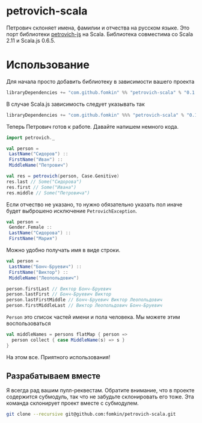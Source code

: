 # petrovich-scala

Петрович склоняет имена, фамилии и отчества на русском языке.
Это порт библиотеки [petrovich-js](https://github.com/petrovich/petrovich-js) на Scala.
Библиотека совместима со Scala 2.11 и Scala.js 0.6.5.

# Использование

Для начала просто добавить библиотеку в зависимости вашего проекта

```scala
libraryDependencies += "com.github.fomkin" %% "petrovich-scala" % "0.1.0"
```

В случае Scala.js зависимость следует указывать так

```scala
libraryDependencies += "com.github.fomkin" %%% "petrovich-scala" % "0.1.0"
```

Теперь Петрович готов к работе. Давайте напишем немного кода.

```scala
import petrovich._

val person =
 LastName("Сидоров") ::
 FirstName("Иван") ::
 MiddleName("Петрович")

val res = petrovich(person, Case.Genitive)
res.last // Some("Сидорова")
res.first // Some("Ивана")
res.middle // Some("Петровича")
```

Если отчество не указано, то нужно обязательно указать пол иначе
будет выброшено исключение `PetrovichException`.

```scala
val person =
 Gender.Female ::
 LastName("Сидорова") ::
 FirstName("Мария")
```

Можно удобно получать имя в виде строки. 

```scala
val person =
 LastName("Бонч-Бруевич") ::
 FirstName("Виктор") ::
 MiddleName("Леопольдович")

person.firstLast // Виктор Бонч-Бруевич 
person.lastFirst // Бонч-Бруевич Виктор
person.lastFirstMiddle // Бонч-Бруевич Виктор Леопольдович
person.firstMiddleLast // Виктор Леопольдович Бонч-Бруевич
```

`Person` это список частей имени и пола человека.
Мы можете этим воспользоваться

```scala
val middleNames = persons flatMap { person => 
  person collect { case MiddleName(s) => s }   
}
```

На этом все. Приятного использования!

## Разрабатываем вместе

Я всегда рад вашим пулл-реквестам. Обратите внимание, что
в проекте содержится субмодуль, так что не забудьте
склонировать его тоже. Эта команда склонирует проект вместе
с субмодулем.

```sh
git clone --recursive git@github.com:fomkin/petrovich-scala.git
```
